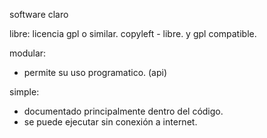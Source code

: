 software claro

libre: licencia gpl o similar. copyleft - libre. y gpl compatible.

modular:
- permite su uso programatico. (api)

simple:
- documentado principalmente dentro del código.
- se puede ejecutar sin conexión a internet.
